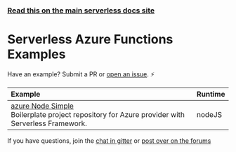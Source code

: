 <!--
title: Serverless - Azure Functions - Examples
menuText: azure
layout: Doc
-->

<!-- DOCS-SITE-LINK:START automatically generated  -->
### [Read this on the main serverless docs site](https://www.serverless.com/framework/docs/providers/azure/examples/)
<!-- DOCS-SITE-LINK:END -->

# Serverless Azure Functions Examples

Have an example? Submit a PR or [open an issue](https://github.com/serverless/examples/issues). ⚡️

| Example | Runtime  |
|:--------------------------- |:-----|
| [azure Node Simple](https://github.com/serverless/examples/tree/master/azure-node-simple-http-endpoint) <br/> Boilerplate project repository for Azure provider with Serverless Framework. | nodeJS |

If you have questions, join the [chat in gitter](https://gitter.im/serverless/serverless) or [post over on the forums](http://forum.serverless.com/)
